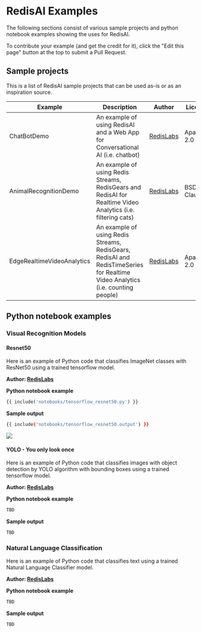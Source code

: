# RedisAI Examples
The following sections consist of various sample projects and python notebook examples showing the uses for RedisAI.

To contribute your example (and get the credit for it), click the "Edit this page" button at the top to submit a Pull Request.

## Sample projects
This is a list of RedisAI sample projects that can be used as-is or as an inspiration source.

| Example | Description | Author | License | URL |
| --- | --- | --- | --- | --- |
| ChatBotDemo | An example of using RedisAI and a Web App for Conversational AI (i.e. chatbot) | [RedisLabs](https://redislabs.com/) | Apache-2.0 | [git](https://github.com/RedisAI/ChatBotDemo) |
| AnimalRecognitionDemo | An example of using Redis Streams, RedisGears and RedisAI for Realtime Video Analytics (i.e. filtering cats) | [RedisLabs](https://redislabs.com/) | BSD-3-Clause | [git](https://github.com/RedisGears/AnimalRecognitionDemo) |
| EdgeRealtimeVideoAnalytics | An example of using Redis Streams, RedisGears, RedisAI and RedisTimeSeries for Realtime Video Analytics (i.e. counting people) | [RedisLabs](https://redislabs.com/) | Apache-2.0 | [git](https://github.com/RedisGears/EdgeRealtimeVideoAnalytics) |

## Python notebook examples

### Visual Recognition Models


#### Resnet50

Here is an example of Python code that classifies ImageNet classes with ResNet50 using a trained tensorflow model.

**Author: [RedisLabs](https://redislabs.com/)**

**Python notebook example**

```python
{{ include('notebooks/tensorflow_resnet50.py') }}
```
**Sample output**

```bash
{{ include('notebooks/tensorflow_resnet50.output') }}
```

![](images/cat_classified.jpg)


#### YOLO - You only look once

Here is an example of Python code that classifies images with object detection by YOLO algorithm with bounding boxes using a trained tensorflow model.

**Author: [RedisLabs](https://redislabs.com/)**

**Python notebook example**

```python
TBD
```
**Sample output**

```bash
TBD
```

### Natural Language Classification


Here is an example of Python code that classifies text using a trained Natural Language Classifier model.

**Author: [RedisLabs](https://redislabs.com/)**

**Python notebook example**

```python
TBD
```
**Sample output**

```bash
TBD
```
